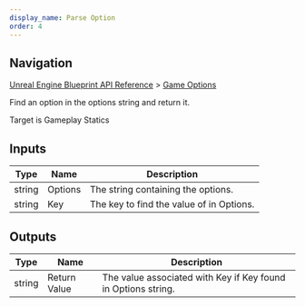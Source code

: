 ```yaml
---
display_name: Parse Option
order: 4
---
```

## Navigation

[Unreal Engine Blueprint API Reference](https://dev.epicgames.com/documentation/en-us/unreal-engine/BlueprintAPI) > [Game Options](https://dev.epicgames.com/documentation/en-us/unreal-engine/BlueprintAPI/GameOptions)

Find an option in the options string and return it.

Target is Gameplay Statics

## Inputs

| Type | Name | Description |
| --- | --- | --- |
| string | Options | The string containing the options. |
| string | Key | The key to find the value of in Options. |

## Outputs

| Type | Name | Description |
| --- | --- | --- |
| string | Return Value | The value associated with Key if Key found in Options string. |
